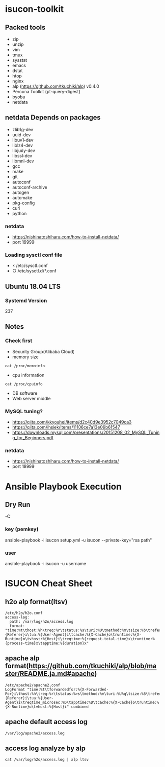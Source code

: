 isucon-toolkit
==============

## Packed tools
- zip
- unzip
- vim 
- tmux
- sysstat
- emacs
- dstat
- htop
- nginx
- alp (https://github.com/tkuchiki/alp) v0.4.0
- Percona Toolkit (pt-query-digest)
- byobu
- netdata
## netdata Depends on packages
- zlib1g-dev 
- uuid-dev 
- libuv1-dev 
- liblz4-dev 
- libjudy-dev
- libssl-dev 
- libmnl-dev 
- gcc 
- make 
- git 
- autoconf 
- autoconf-archive 
- autogen 
- automake 
- pkg-config 
- curl 
- python

### netdata 
- https://nishinatoshiharu.com/how-to-install-netdata/
- port 19999

### Loading sysctl conf file
- ☓ /etc/sysctl.conf
- ○ /etc/sysctl.d/*.conf

## Ubuntu 18.04 LTS
### Systemd Version
237


## Notes
### Check first
- Security Group(Alibaba Cloud)
- memory size
```
cat /proc/memoinfo
```
- cpu information
```
cat /proc/cpuinfo
```
- DB software
- Web server middle




### MySQL tuning?
- https://qiita.com/kkyouhei/items/d2c40d9e3952c7049ca3
- https://qiita.com/ihsiek/items/11106ce7a13e09b61547
- https://downloads.mysql.com/presentations/20151208_02_MySQL_Tuning_for_Beginners.pdf

### netdata 
- https://nishinatoshiharu.com/how-to-install-netdata/
- port 19999

# Ansible Playbook Execution

## Dry Run 
-C

### key (pemkey)
ansible-playbook -i isucon setup.yml -u isucon --private-key="rsa path"

### user
ansible-playbook -i isucon -u username

# ISUCON Cheat Sheet
## h2o alp format(ltsv)

```
/etc/h2o/h2o.conf
access-log:
  path: /var/log/h2o/access.log
  format: "time:%t\thost:%h\treq:%r\tstatus:%s\turi:%U\tmethod:%m\tsize:%b\treferer:%{Referer}i\tua:%{User-Agent}i\tcache:%{X-Cache}o\truntime:%{X-Runtime}o\tvhost:%{Host}i\treqtime:%{request-total-time}x\truntime:%{process-time}x\tapptime:%{duration}x"
```
## apache alp format(https://github.com/tkuchiki/alp/blob/master/README.ja.md#apache)
```
/etc/apache2/apache2.conf
LogFormat "time:%t\tforwardedfor:%{X-Forwarded-For}i\thost:%h\treq:%r\tstatus:%>s\tmethod:%m\turi:%U%q\tsize:%B\treferer:%{Referer}i\tua:%{User-Agent}i\treqtime_microsec:%D\tapptime:%D\tcache:%{X-Cache}o\truntime:%{X-Runtime}o\tvhost:%{Host}i" combined
```
## apache default access log
```
/var/log/apache2/access.log
```

## access log analyze by alp
```
cat /var/log/h2o/access.log | alp ltsv
```



